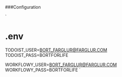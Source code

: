 ###Configuration

`
# .env
TODOIST_USER=BORT_FARGLUR@FARGLUR.COM
TODOIST_PASS=BORTFORLIFE

WORKFLOWY_USER=BORT_FARGLUR@FARGLUR.COM
WORKFLOWY_PASS=BORTFORLIFE
`
